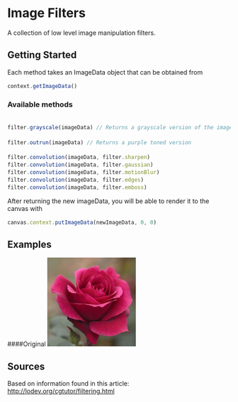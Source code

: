 # Image Filters

A collection of low level image manipulation filters.

## Getting Started

Each method takes an ImageData object that can be obtained from 
```javascript 
context.getImageData()
```

### Available methods

```javascript

filter.grayscale(imageData) // Returns a grayscale version of the image

filter.outrun(imageData) // Returns a purple toned version

filter.convolution(imageData, filter.sharpen)
filter.convolution(imageData, filter.gaussian)
filter.convolution(imageData, filter.motionBlur)
filter.convolution(imageData, filter.edges)
filter.convolution(imageData, filter.emboss)
```

After returning the new imageData, you will be able to render it to the canvas with 

```javascript
canvas.context.putImageData(newImageData, 0, 0)
```

## Examples

####Original
![Original](./examples/original.jpg)

## Sources

Based on information found in this article: http://lodev.org/cgtutor/filtering.html
